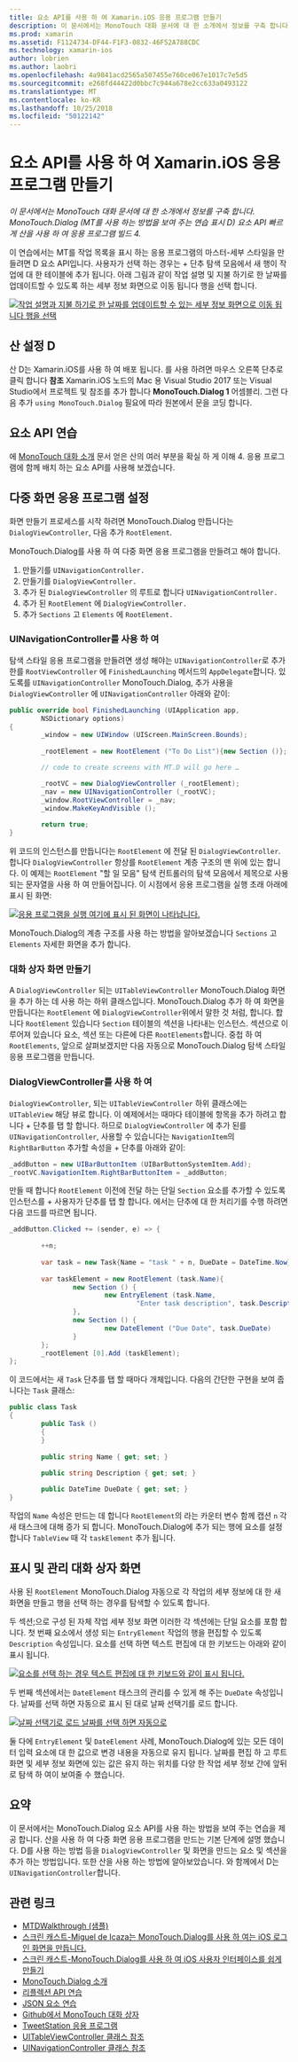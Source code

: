 ```yaml
---
title: 요소 API를 사용 하 여 Xamarin.iOS 응용 프로그램 만들기
description: 이 문서에서는 MonoTouch 대화 문서에 대 한 소개에서 정보를 구축 합니다. MonoTouch.Dialog (MT를 사용 하는 방법을 보여 주는 연습 표시 D) 요소 API 빠르게 산을 사용 하 여 응용 프로그램 빌드 4.
ms.prod: xamarin
ms.assetid: F1124734-DF44-F1F3-0832-46F52A788CDC
ms.technology: xamarin-ios
author: lobrien
ms.author: laobri
ms.openlocfilehash: 4a9841acd2565a507455e760ce067e1017c7e5d5
ms.sourcegitcommit: e268fd44422d0bbc7c944a678e2cc633a0493122
ms.translationtype: MT
ms.contentlocale: ko-KR
ms.lasthandoff: 10/25/2018
ms.locfileid: "50122142"
---
```

# <a name="creating-a-xamarinios-application-using-the-elements-api"></a>요소 API를 사용 하 여 Xamarin.iOS 응용 프로그램 만들기

_이 문서에서는 MonoTouch 대화 문서에 대 한 소개에서 정보를 구축 합니다. MonoTouch.Dialog (MT를 사용 하는 방법을 보여 주는 연습 표시 D) 요소 API 빠르게 산을 사용 하 여 응용 프로그램 빌드 4._

이 연습에서는 MT를 작업 목록을 표시 하는 응용 프로그램의 마스터-세부 스타일을 만들려면 D 요소 API입니다. 사용자가 선택 하는 경우는 <span class="ui"> + </span> 단추 탐색 모음에서 새 행이 작업에 대 한 테이블에 추가 됩니다. 아래 그림과 같이 작업 설명 및 지불 하기로 한 날짜를 업데이트할 수 있도록 하는 세부 정보 화면으로 이동 됩니다 행을 선택 합니다.

 [![](elements-api-walkthrough-images/01-task-list-app.png "작업 설명과 지불 하기로 한 날짜를 업데이트할 수 있는 세부 정보 화면으로 이동 됩니다 행을 선택")](elements-api-walkthrough-images/01-task-list-app.png#lightbox)

 ## <a name="setting-up-mtd"></a>산 설정 D

산 D는 Xamarin.iOS를 사용 하 여 배포 됩니다. 를 사용 하려면 마우스 오른쪽 단추로 클릭 합니다 **참조** Xamarin.iOS 노드의 Mac 용 Visual Studio 2017 또는 Visual Studio에서 프로젝트 및 참조를 추가 합니다 **MonoTouch.Dialog 1** 어셈블리. 그런 다음 추가 `using MonoTouch.Dialog` 필요에 따라 원본에서 문을 코딩 합니다.

## <a name="elements-api-walkthrough"></a>요소 API 연습

에 [MonoTouch 대화 소개](~/ios/user-interface/monotouch.dialog/index.md) 문서 얻은 산의 여러 부분을 확실 하 게 이해 4. 응용 프로그램에 함께 배치 하는 요소 API를 사용해 보겠습니다.

## <a name="setting-up-the-multi-screen-application"></a>다중 화면 응용 프로그램 설정

화면 만들기 프로세스를 시작 하려면 MonoTouch.Dialog 만듭니다는 `DialogViewController`, 다음 추가 `RootElement`.

MonoTouch.Dialog를 사용 하 여 다중 화면 응용 프로그램을 만들려고 해야 합니다.

1.  만들기를 `UINavigationController.`
1.  만들기를 `DialogViewController.`
1.  추가 된 `DialogViewController` 의 루트로 합니다  `UINavigationController.` 
1.  추가 된 `RootElement` 에  `DialogViewController.`
1.  추가 `Sections` 고 `Elements` 에  `RootElement.` 

### <a name="using-a-uinavigationcontroller"></a>UINavigationController를 사용 하 여

탐색 스타일 응용 프로그램을 만들려면 생성 해야는 `UINavigationController`로 추가한를 `RootViewController` 에 `FinishedLaunching` 메서드의 `AppDelegate`합니다. 있도록를 `UINavigationController` MonoTouch.Dialog, 추가 사용을 `DialogViewController` 에 `UINavigationController` 아래와 같이:

```csharp
public override bool FinishedLaunching (UIApplication app, 
        NSDictionary options)
{
        _window = new UIWindow (UIScreen.MainScreen.Bounds);
            
        _rootElement = new RootElement ("To Do List"){new Section ()};

        // code to create screens with MT.D will go here …

        _rootVC = new DialogViewController (_rootElement);
        _nav = new UINavigationController (_rootVC);
        _window.RootViewController = _nav;
        _window.MakeKeyAndVisible ();
            
        return true;
}
```

위 코드의 인스턴스를 만듭니다는 `RootElement` 에 전달 된 `DialogViewController`. 합니다 `DialogViewController` 항상를 `RootElement` 계층 구조의 맨 위에 있는 합니다. 이 예제는 `RootElement` "할 일 모음" 탐색 컨트롤러의 탐색 모음에서 제목으로 사용 되는 문자열을 사용 하 여 만들어집니다. 이 시점에서 응용 프로그램을 실행 초래 아래에 표시 된 화면:

 [![](elements-api-walkthrough-images/02-to-do-list-screen-.png "응용 프로그램을 실행 여기에 표시 된 화면이 나타납니다.")](elements-api-walkthrough-images/02-to-do-list-screen-.png#lightbox)

MonoTouch.Dialog의 계층 구조를 사용 하는 방법을 알아보겠습니다 `Sections` 고 `Elements` 자세한 화면을 추가 합니다.

### <a name="creating-the-dialog-screens"></a>대화 상자 화면 만들기

A `DialogViewController` 되는 `UITableViewController` MonoTouch.Dialog 화면을 추가 하는 데 사용 하는 하위 클래스입니다. MonoTouch.Dialog 추가 하 여 화면을 만듭니다는 `RootElement` 에 `DialogViewController`위에서 말한 것 처럼, 합니다. 합니다 `RootElement` 있습니다 `Section` 테이블의 섹션을 나타내는 인스턴스.
섹션으로 이루어져 있습니다 요소, 섹션 또는 다른에 다른 `RootElements`합니다. 중첩 하 여 `RootElements`, 앞으로 살펴보겠지만 다음 자동으로 MonoTouch.Dialog 탐색 스타일 응용 프로그램을 만듭니다.

### <a name="using-dialogviewcontroller"></a>DialogViewController를 사용 하 여

`DialogViewController`, 되는 `UITableViewController` 하위 클래스에는 `UITableView` 해당 뷰로 합니다. 이 예제에서는 때마다 테이블에 항목을 추가 하려고 합니다 <span class="ui"> + </span> 단추를 탭 할 합니다. 하므로 `DialogViewController` 에 추가 된를 `UINavigationController`, 사용할 수 있습니다는 `NavigationItem`의 `RightBarButton` 추가할 속성을 <span class="ui"> + </span> 단추를 아래와 같이:

```csharp
_addButton = new UIBarButtonItem (UIBarButtonSystemItem.Add);
_rootVC.NavigationItem.RightBarButtonItem = _addButton;
```

만들 때 합니다 `RootElement` 이전에 전달 하는 단일 `Section` 요소를 추가할 수 있도록 인스턴스를 <span class="ui"> + </span> 사용자가 단추를 탭 할 합니다. 에서는 단추에 대 한 처리기를 수행 하려면 다음 코드를 따르면 됩니다.

```csharp
_addButton.Clicked += (sender, e) => {
                
        ++n;
                
        var task = new Task{Name = "task " + n, DueDate = DateTime.Now};
                
        var taskElement = new RootElement (task.Name){
                new Section () {
                        new EntryElement (task.Name, 
                                "Enter task description", task.Description)
                },
                new Section () {
                        new DateElement ("Due Date", task.DueDate)
                }
        };
        _rootElement [0].Add (taskElement);
};
```

이 코드에서는 새 `Task` 단추를 탭 할 때마다 개체입니다. 다음의 간단한 구현을 보여 줍니다는 `Task` 클래스:

```csharp
public class Task
{   
        public Task ()
        {
        }
        
        public string Name { get; set; }
        
        public string Description { get; set; }

        public DateTime DueDate { get; set; }
}
```

작업의 `Name` 속성은 만드는 데 합니다 `RootElement`의 라는 카운터 변수 함께 캡션 `n` 각 새 태스크에 대해 증가 되 합니다. MonoTouch.Dialog에 추가 되는 행에 요소를 설정 합니다 `TableView` 때 각 `taskElement` 추가 됩니다.

## <a name="presenting-and-managing-dialog-screens"></a>표시 및 관리 대화 상자 화면

사용 된 `RootElement` MonoTouch.Dialog 자동으로 각 작업의 세부 정보에 대 한 새 화면을 만들고 행을 선택 하는 경우를 탐색할 수 있도록 합니다.

두 섹션;으로 구성 된 자체 작업 세부 정보 화면 이러한 각 섹션에는 단일 요소를 포함 합니다. 첫 번째 요소에서 생성 되는 `EntryElement` 작업의 행을 편집할 수 있도록 `Description` 속성입니다. 요소를 선택 하면 텍스트 편집에 대 한 키보드는 아래와 같이 표시 됩니다.

 [![](elements-api-walkthrough-images/03-create-task.png "요소를 선택 하는 경우 텍스트 편집에 대 한 키보드와 같이 표시 됩니다.")](elements-api-walkthrough-images/03-create-task.png#lightbox)

두 번째 섹션에서는 `DateElement` 태스크의 관리를 수 있게 해 주는 `DueDate` 속성입니다. 날짜를 선택 하면 자동으로 표시 된 대로 날짜 선택기를 로드 합니다.

 [![](elements-api-walkthrough-images/04-date-picker.png "날짜 선택기로 로드 날짜를 선택 하면 자동으로")](elements-api-walkthrough-images/04-date-picker.png#lightbox)

둘 다에 `EntryElement` 및 `DateElement` 사례, MonoTouch.Dialog에 있는 모든 데이터 입력 요소에 대 한 값으로 변경 내용을 자동으로 유지 됩니다. 날짜를 편집 하 고 루트 화면 및 세부 정보 화면에 있는 값은 유지 하는 위치를 다양 한 작업 세부 정보 간에 앞뒤로 탐색 하 여이 보여줄 수 했습니다.

## <a name="summary"></a>요약

이 문서에서는 MonoTouch.Dialog 요소 API를 사용 하는 방법을 보여 주는 연습을 제공 합니다. 산을 사용 하 여 다중 화면 응용 프로그램을 만드는 기본 단계에 설명 했습니다. D를 사용 하는 방법 등을 `DialogViewController` 및 화면을 만드는 요소 및 섹션을 추가 하는 방법입니다. 또한 산을 사용 하는 방법에 알아보았습니다. 와 함께에서 D는 `UINavigationController`합니다.

## <a name="related-links"></a>관련 링크

- [MTDWalkthrough (샘플)](https://developer.xamarin.com/samples/MTDWalkthrough/)
- [스크린 캐스트-Miguel de Icaza는 MonoTouch.Dialog를 사용 하 여는 iOS 로그인 화면을 만듭니다.](http://youtu.be/3butqB1EG0c)
- [스크린 캐스트-MonoTouch.Dialog를 사용 하 여 iOS 사용자 인터페이스를 쉽게 만들기](http://youtu.be/j7OC5r8ZkYg)
- [MonoTouch.Dialog 소개](~/ios/user-interface/monotouch.dialog/index.md)
- [리플렉션 API 연습](~/ios/user-interface/monotouch.dialog/reflection-api-walkthrough.md)
- [JSON 요소 연습](~/ios/user-interface/monotouch.dialog/json-element-walkthrough.md)
- [Github에서 MonoTouch 대화 상자](https://github.com/migueldeicaza/MonoTouch.Dialog)
- [TweetStation 응용 프로그램](https://github.com/migueldeicaza/TweetStation)
- [UITableViewController 클래스 참조](http://developer.apple.com/library/ios/#DOCUMENTATION/UIKit/Reference/UITableViewController_Class/Reference/Reference.html)
- [UINavigationController 클래스 참조](http://developer.apple.com/library/ios/#documentation/UIKit/Reference/UINavigationController_Class/Reference/Reference.html)

